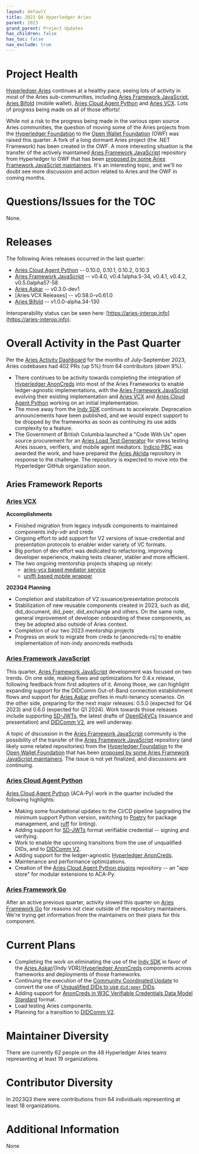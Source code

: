 ```yaml
---
layout: default
title: 2023 Q4 Hyperledger Aries
parent: 2023
grand_parent: Project Updates
has_children: false
has_toc: false
nav_exclude: true
---
```


# Project Health

[Hyperledger Aries](https://www.hyperledger.org/projects/aries) continues at a
healthy pace, seeing lots of activity in most of the Aries
sub-communities, including [Aries Framework JavaScript], [Aries Bifold] (mobile
wallet), [Aries Cloud Agent Python] and [Aries VCX]. Lots of progress being made
on all of those efforts!

While not a risk to the progress being made in the various open source Aries
communities, the question of moving some of the Aries projects from the
[Hyperledger Foundation] to the [Open Wallet Foundation] (OWF) was raised this quarter. A fork
of a long dormant Aries project (the .NET Framework) has been created in the OWF. A more
interesting situation is the transfer of the actively maintained [Aries
Framework JavaScript] repository from Hyperledger to OWF that has been
[proposed by some Aries Framework JavaScript maintainers]. It's an interesting topic, and
we'll no doubt see more discussion and action related to Aries and the OWF in coming months.

[Aries Framework JavaScript]: https://github.com/hyperledger/aries-framework-javascript
[Aries Bifold]: https://github.com/hyperledger/aries-mobile-agent-react-native
[Aries Cloud Agent Python]: https://github.com/hyperledger/aries-cloudagent-python
[Aries VCX]: https://github.com/hyperledger/aries-vcx
[Aries Framework Go]: https://github.com/hyperledger/aries-framework-go
[proposed by some Aries Framework JavaScript maintainers]: https://github.com/hyperledger/aries-framework-javascript/discussions/1586
[Open Wallet Foundation]: https://openwallet.foundation/
[Hyperledger Foundation]: https://hyperledger.org

# Questions/Issues for the TOC

None.

# Releases

The following Aries releases occurred in the last quarter:

- [Aries Cloud Agent Python] -- 0.10.0, 0.10.1, 0.10.2, 0.10.3
- [Aries Framework JavaScript] -- v0.4.0, v0.4.1alpha.5-34, v0.4.1, v0.4.2, v0.5.0alpha57-58
- [Aries Askar] -- v0.3.0-dev1
- [Aries VCX Releases] -- v0.58.0-v0.61.0
- [Aries Bifold] -- v1.0.0-alpha.34-130

Interoperability status can be seen
here: [https://aries-interop.info](https://aries-interop.info).

# Overall Activity in the Past Quarter

Per the [Aries Activity Dashboard] for the months of July-September 2023, Aries
codebases had 402 PRs (up 5%) from 64 contributors (down 9%).

[Aries Activity Dashboard]: https://insights.lfx.linuxfoundation.org/projects/hyperledger%2Faries/dashboard;subTab=technical?time=%7B%22from%22:%222023-07-01T07:00:00.000Z%22,%22type%22:%22absolute%22,%22to%22:%222023-09-30T07:00:00.000Z%22%7D

* There continues to be activity towards completing the integration of
  [Hyperledger AnonCreds] into most of the Aries Frameworks to enable
  ledger-agnostic implementations, with the [Aries Framework JavaScript]
  evolving their existing implementation and [Aries VCX] and [Aries Cloud Agent
  Python] working on an initial implementation.
* The move away from the [Indy SDK] continues to accelerate. Deprecation
  announcements have been published, and we would expect support to be dropped
  by the frameworks as soon as continuing its use adds complexity to a feature.
* The Government of British Columbia launched a "Code With Us" open source
  procurement for an [Aries Load Test Generator] for stress testing Aries issuers,
  verifiers, and mobile agent mediators. [Indicio PBC] was awarded the work, and
  have prepared the [Aries Akrida] repository in response to the challenge. The
  repository is expected to move into the Hyperledger GitHub organization soon.

[Aries Askar]: https://github.com/hyperledger/aries-askar
[Indy SDK]: https://github.com/hyperledger/indy-sdk
[Hyperledger AnonCreds]: https://github.com/hyperledger/anoncreds-rs
[OpenID4VCs]: https://openid.net/openid4vc/
[Aries Cloud Agent Python plugins]: https://github.com/hyperledger/aries-acapy-plugins
[Indicio PBC]: https://indicio.tech
[Aries Akrida]: https://github.com/Indicio-tech/aries-akrida
[Aries Load Test Generator]: https://marketplace.digital.gov.bc.ca/opportunities/code-with-us/51d7c289-51a8-4307-939c-5a4271c7b2b6
[SD-JWTs]: https://datatracker.ietf.org/doc/draft-ietf-oauth-selective-disclosure-jwt/

## Aries Framework Reports

### [Aries VCX]

**Accomplishments**

* Finished migration from legacy indysdk components to maintained components indy-vdr and credx
* Ongoing effort to add support for V2 versions of issue-credential and presentation protocols to enabler wider variety of VC formats.
* Big portion of dev effort was dedicated to refactoring, improving developer experience, making tests cleaner, stabler and more efficient.
* The two ongoing mentorship projects shaping up nicely:
    * [aries-vcx based mediator service](https://wiki.hyperledger.org/display/INTERN/%5Bdraft%5D+Project+Plan+-+aries-vcx+based+message+mediator+service)
    * [uniffi based mobile wrapper](https://wiki.hyperledger.org/pages/viewpage.action?pageId=98730187)

**2023Q4 Planning**

* Completion and stabilization of V2 issuance/presentation protocols
* Stabilization of new reusable components created in 2023, such as did, did_document, did_peer, did_exchange and others. On the same note, general improvement of developer onboarding of these components, as they be adopted also outside of Aries context.
* Completion of our two 2023 mentorship projects
* Progress on work to migrate from credx to [anoncreds-rs] to enable implementation of non-indy anoncreds methods

### [Aries Framework JavaScript]

This quarter, [Aries Framework JavaScript] development was focused on two
trends. On one side, making fixes and optimizations for 0.4.x release, following
feedback from first adopters of it. Among those, we can highlight expanding
support for the DIDComm Out-of-Band connection establishment flows and support
for [Aries Askar] profiles in multi-tenancy scenarios. On the other side,
preparing for the next major releases: 0.5.0 (expected for Q4 2023) and 0.6.0
(expected for Q1 2024). Work towards those releases include supporting
[SD-JWTs], the latest drafts of [OpenID4VCs] (issuance and presentation) and
[DIDComm V2], are well underway.

A topic of discussion in the [Aries Framework JavaScript] community is the
possibility of the transfer of the [Aries Framework JavaScript] repository (and
likely some related repositories) from the [Hyperledger Foundation] to the [Open
Wallet Foundation] that has been [proposed by some Aries Framework JavaScript
maintainers]. The issue is not yet finalized, and discussions are continuing.

[DIDComm V2]: https://identity.foundation/didcomm-messaging/spec/

### [Aries Cloud Agent Python]

[Aries Cloud Agent Python] (ACA-Py) work in the quarter included the following highlights:

* Making some foundational updates to the CI/CD pipeline (upgrading the minimum support Python version, switching to [Poetry] for package management, and [ruff] for linting).
* Adding support for [SD-JWTs] format verifiable credential -- signing and verifying.
* Work to enable the upcoming transitions from the use of unqualified DIDs, and to [DIDComm V2].
* Adding support for the ledger-agnostic [Hyperledger AnonCreds].
* Maintenance and performance optimizations.
* Creation of the [Aries Cloud Agent Python plugins] repository -- an "app
  store" for modular extensions to ACA-Py.

[Poetry]: https://python-poetry.org/
[ruff]: https://docs.astral.sh/ruff/

### [Aries Framework Go]

After an active previous quarter, activity slowed this quarter on [Aries
Framework Go] for reasons not clear outside of the repository maintainers. We're
trying get information from the maintainers on their plans for this component.

# Current Plans

* Completing the work on eliminating the use of the [Indy SDK] in favor of the
  [Aries Askar]/[Indy VDR]/[Hyperledger AnonCreds] components across frameworks and deployments of those
  frameworks.
* Continuing the execution of the [Community Coordinated Update] to convert the use of [Unqualified DIDs to use `did:peer` DIDs].
* Adding support for [AnonCreds in W3C Verifiable Credentials Data Model Standard] format.
* Load testing Aries components.
* Planning for a transition to [DIDComm V2].

[Community Coordinated Update]: https://github.com/hyperledger/aries-rfcs/tree/main/concepts/0345-community-coordinated-update
[Unqualified DIDs to use `did:peer` DIDs]: https://github.com/hyperledger/aries-rfcs/pull/793
[DID Core Specification]: https://www.w3.org/TR/did-core/
[AnonCreds in W3C Verifiable Credentials Data Model Standard]: https://marketplace.digital.gov.bc.ca/opportunities/code-with-us/7afcbd7c-2bbc-41ed-bf27-b6ba6e2903c5

# Maintainer Diversity

There are currently 62 people on the 48 Hyperledger Aries teams representing at least 19 organizations.

# Contributor Diversity

In 2023Q3 there were contributions from 64 individuals representing at least 18 organizations.

# Additional Information

None
